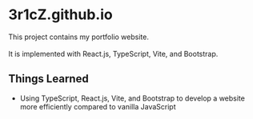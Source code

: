 # 3r1cZ.github.io
This project contains my portfolio website.
<br><br>
It is implemented with React.js, TypeScript, Vite, and Bootstrap.
## Things Learned
* Using TypeScript, React.js, Vite, and Bootstrap to develop a website more efficiently compared to vanilla JavaScript
